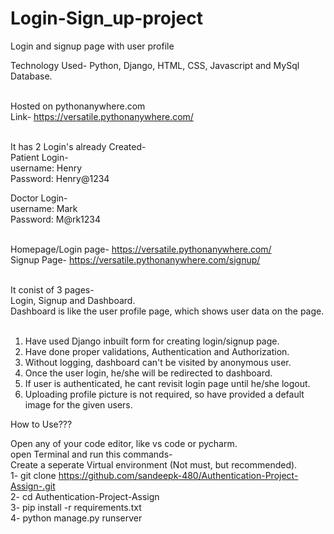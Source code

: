 # Login-Sign_up-project
Login and signup page with user profile

Technology Used- Python, Django, HTML, CSS, Javascript and MySql Database. <br><br>

Hosted on pythonanywhere.com<br>
Link- https://versatile.pythonanywhere.com/<br><br>

It has 2 Login's already Created-<br>
Patient Login-<br>
username:  Henry<br>
Password:   Henry@1234<br>

Doctor Login-<br>
username:   Mark<br>
Password:   M@rk1234<br><br>

Homepage/Login page- https://versatile.pythonanywhere.com/<br>
Signup Page- https://versatile.pythonanywhere.com/signup/<br><br>

It conist of 3 pages- <br>
Login, Signup and Dashboard.<br>
Dashboard is like the user profile page, which shows user data on the page. <br><br>

1) Have used Django inbuilt form for creating login/signup page.<br> 
2) Have done  proper validations, Authentication and Authorization.<br>
3) Without logging, dashboard can't be visited by anonymous user.<br>
4) Once the user login, he/she will be redirected to dashboard.<br>
5) If user is authenticated, he cant revisit login page until he/she logout. <br>
6) Uploading profile picture is not required, so have provided a default image for the given users.<br>

How to Use???

Open any of your code editor, like vs code or pycharm.<br>
open Terminal and run this commands-<br>
Create a seperate Virtual environment (Not must, but recommended). <br>
1- git clone https://github.com/sandeepk-480/Authentication-Project-Assign-.git <br>
2- cd Authentication-Project-Assign <br>
3- pip install -r requirements.txt <br>
4- python manage.py runserver <br>





